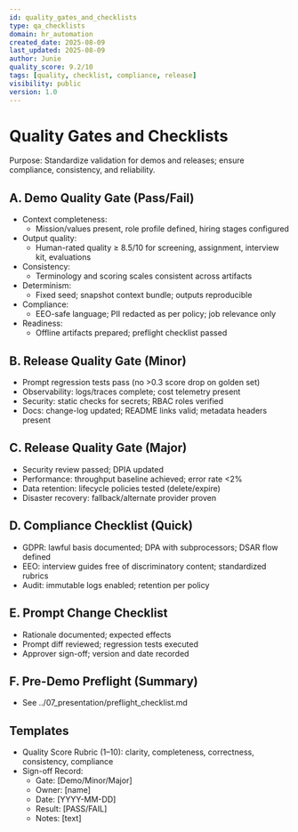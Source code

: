 ```yaml
---
id: quality_gates_and_checklists
type: qa_checklists
domain: hr_automation
created_date: 2025-08-09
last_updated: 2025-08-09
author: Junie
quality_score: 9.2/10
tags: [quality, checklist, compliance, release]
visibility: public
version: 1.0
---
```


# Quality Gates and Checklists

Purpose: Standardize validation for demos and releases; ensure compliance, consistency, and reliability.

## A. Demo Quality Gate (Pass/Fail)
- Context completeness:
  - Mission/values present, role profile defined, hiring stages configured
- Output quality:
  - Human-rated quality ≥ 8.5/10 for screening, assignment, interview kit, evaluations
- Consistency:
  - Terminology and scoring scales consistent across artifacts
- Determinism:
  - Fixed seed; snapshot context bundle; outputs reproducible
- Compliance:
  - EEO-safe language; PII redacted as per policy; job relevance only
- Readiness:
  - Offline artifacts prepared; preflight checklist passed

## B. Release Quality Gate (Minor)
- Prompt regression tests pass (no >0.3 score drop on golden set)
- Observability: logs/traces complete; cost telemetry present
- Security: static checks for secrets; RBAC roles verified
- Docs: change-log updated; README links valid; metadata headers present

## C. Release Quality Gate (Major)
- Security review passed; DPIA updated
- Performance: throughput baseline achieved; error rate <2%
- Data retention: lifecycle policies tested (delete/expire)
- Disaster recovery: fallback/alternate provider proven

## D. Compliance Checklist (Quick)
- GDPR: lawful basis documented; DPA with subprocessors; DSAR flow defined
- EEO: interview guides free of discriminatory content; standardized rubrics
- Audit: immutable logs enabled; retention per policy

## E. Prompt Change Checklist
- Rationale documented; expected effects
- Prompt diff reviewed; regression tests executed
- Approver sign-off; version and date recorded

## F. Pre-Demo Preflight (Summary)
- See ../07_presentation/preflight_checklist.md

## Templates
- Quality Score Rubric (1–10): clarity, completeness, correctness, consistency, compliance
- Sign-off Record:
  - Gate: [Demo/Minor/Major]
  - Owner: [name]
  - Date: [YYYY-MM-DD]
  - Result: [PASS/FAIL]
  - Notes: [text]
